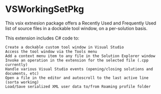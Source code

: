 VSWorkingSetPkg
===============

This vsix extnesion package offers a Recently Used and Frequently Used list of source files in a dockable tool window, on a per-solution basis. 

This extension includes C# code to:

    Create a dockable custom tool window in Visual Studio
    Access the tool window via the Tools menu
    Add a context menu item to any file in the Solution Explorer window
    Invoke an operation in the extension for the selected file (.cpp currently)
    Handle various Visual Studio events (opening/closing solutions and documents, etc)
    Open a file in the editor and autoscroll to the last active line (sorta working)
    Load/Save serialized XML user data to/from Roaming profile folder 

